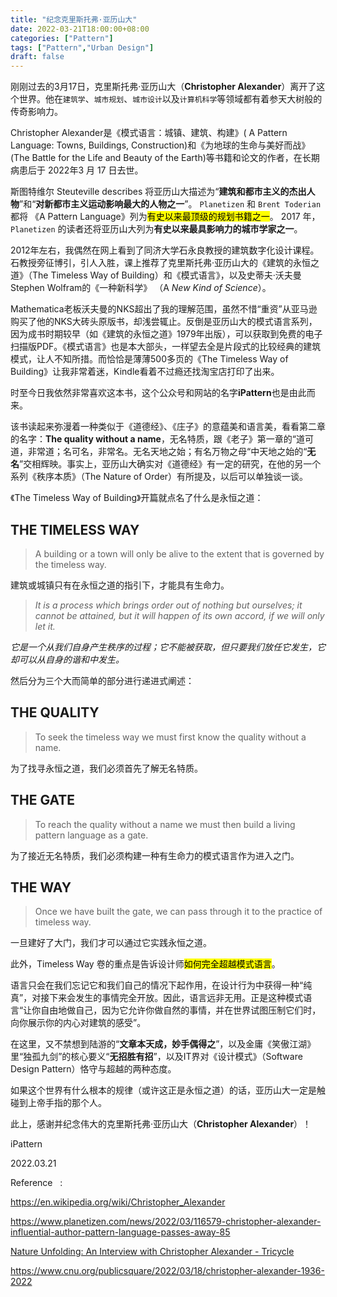 ```yaml
---
title: "纪念克里斯托弗·亚历山大"
date: 2022-03-21T18:00:00+08:00
categories: ["Pattern"]
tags: ["Pattern","Urban Design"]
draft: false
---
```


刚刚过去的3月17日，克里斯托弗·亚历山大（**Christopher Alexander**）离开了这个世界。他在`建筑学`、`城市规划`、`城市设计`以及`计算机科学`等领域都有着参天大树般的传奇影响力。

Christopher Alexander是《模式语言：城镇、建筑、构建》( A Pattern Language: Towns, Buildings, Construction)和《为地球的生命与美好而战》(The Battle for the Life and Beauty of the Earth)等书籍和论文的作者，在长期病患后于 2022年3 月 17 日去世。 

斯图特维尔 Steuteville describes 将亚历山大描述为“**建筑和都市主义的杰出人物**”和“**对新都市主义运动影响最大的人物之一**”。 `Planetizen` 和 `Brent Toderian` 都将 《A Pattern Language》列为<mark>有史以来最顶级的规划书籍之一</mark>。 2017 年，`Planetizen` 的读者还将亚历山大列为**有史以来最具影响力的城市学家之一**。

2012年左右，我偶然在网上看到了同济大学石永良教授的建筑数字化设计课程。石教授旁征博引，引人入胜，课上推荐了克里斯托弗·亚历山大的《建筑的永恒之道》（The Timeless Way of Building）和《模式语言》，以及史蒂夫·沃夫曼 Stephen Wolfram的《一种新科学》 （A *New Kind of Science*）。

Mathematica老板沃夫曼的NKS超出了我的理解范围，虽然不惜“重资”从亚马逊购买了他的NKS大砖头原版书，却浅尝辄止。反倒是亚历山大的模式语言系列，因为成书时期较早（如《建筑的永恒之道》1979年出版），可以获取到免费的电子扫描版PDF。《模式语言》也是本大部头，一样望去全是片段式的比较经典的建筑模式，让人不知所措。而恰恰是薄薄500多页的《The Timeless Way of Building》让我非常着迷，Kindle看着不过瘾还找淘宝店打印了出来。

时至今日我依然非常喜欢这本书，这个公众号和网站的名字**iPattern**也是由此而来。

该书读起来弥漫着一种类似于《道德经》、《庄子》的意蕴美和语言美，看看第二章的名字：**The quality without a name**，无名特质，跟《老子》第一章的“道可道，非常道；名可名，非常名。无名天地之始；有名万物之母“中天地之始的“**无名**”交相辉映。事实上，亚历山大确实对《道德经》有一定的研究，在他的另一个系列《秩序本质》（The Nature of Order）有所提及，以后可以单独谈一谈。

《The Timeless Way of Building》开篇就点名了什么是永恒之道：

## THE TIMELESS WAY

> A building or a town will only be alive to the extent that is governed by the timeless way.

建筑或城镇只有在永恒之道的指引下，才能具有生命力。

> *It is a process which brings order out of nothing but ourselves; it cannot be attained, but it will happen of its own accord, if we will only let it.*

*它是一个从我们自身产生秩序的过程；它不能被获取，但只要我们放任它发生，它却可以从自身的谐和中发生。*

然后分为三个大而简单的部分进行递进式阐述：

## THE QUALITY

> To seek the timeless way we must first know the quality without a name.

为了找寻永恒之道，我们必须首先了解无名特质。

## THE GATE

> To reach the quality without a name we must then build a living pattern language as a gate.

为了接近无名特质，我们必须构建一种有生命力的模式语言作为进入之门。

## THE WAY

> Once we have built the gate, we can pass through it to the practice of timeless way.

一旦建好了大门，我们才可以通过它实践永恒之道。

此外，Timeless Way 卷的重点是告诉设计师<mark>如何完全超越模式语言</mark>。

语言只会在我们忘记它和我们自己的情况下起作用，在设计行为中获得一种“纯真”，对接下来会发生的事情完全开放。因此，语言远非无用。正是这种模式语言“让你自由地做自己，因为它允许你做自然的事情，并在世界试图压制它们时，向你展示你的内心对建筑的感受”。

在这里，又不禁想到陆游的“**文章本天成，妙手偶得之**”，以及金庸《笑傲江湖》里“独孤九剑”的核心要义“**无招胜有招**”，以及IT界对《设计模式》（Software Design Pattern）恪守与超越的两种态度。

如果这个世界有什么根本的规律（或许这正是永恒之道）的话，亚历山大一定是触碰到上帝手指的那个人。

此上，感谢并纪念伟大的克里斯托弗·亚历山大（**Christopher Alexander**）！

iPattern

2022.03.21

Reference   :

https://en.wikipedia.org/wiki/Christopher_Alexander

https://www.planetizen.com/news/2022/03/116579-christopher-alexander-influential-author-pattern-language-passes-away-85

[Nature Unfolding: An Interview with Christopher Alexander - Tricycle](https://tricycle.org/magazine/christopher-alexander/)

https://www.cnu.org/publicsquare/2022/03/18/christopher-alexander-1936-2022